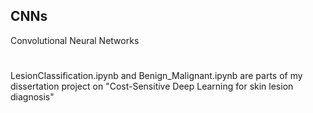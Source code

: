 ## CNNs 
Convolutional Neural Networks
#
LesionClassification.ipynb and Benign_Malignant.ipynb are parts of my dissertation project
on "Cost-Sensitive Deep Learning for skin lesion diagnosis"
